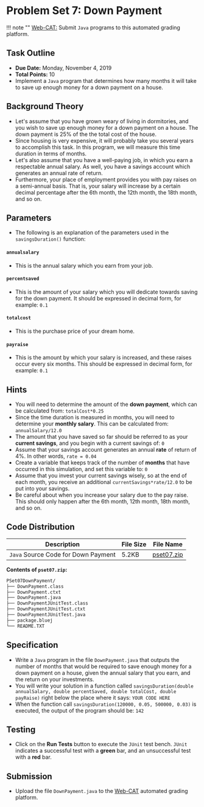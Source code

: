 # Problem Set 7: Down Payment

!!! note ""
    [Web-CAT:](http://ec2-54-65-207-33.ap-northeast-1.compute.amazonaws.com:8080/Web-CAT/WebObjects/Web-CAT.woa) Submit `Java` programs to this automated grading platform.

## Task Outline
+ **Due Date:** Monday, November 4, 2019
+ **Total Points:** 10
+ Implement a `Java` program that determines how many months it will take to save up enough money for a down payment on a house.

## Background Theory
+ Let's assume that you have grown weary of living in dormitories, and you wish to save up enough money for a down payment on a house. The down payment is 25% of the the total cost of the house.
+ Since housing is very expensive, it will probably take you several years to accomplish this task. In this program, we will measure this time duration in terms of months.
+ Let's also assume that you have a well-paying job, in which you earn a respectable annual salary. As well, you have a savings account which generates an annual rate of return.
+ Furthermore, your place of employment provides you with pay raises on a semi-annual basis. That is, your salary will increase by a certain decimal percentage after the 6th month, the 12th month, the 18th month, and so on.

## Parameters
+ The following is an explanation of the parameters used in the `savingsDuration()` function:

#### `annualsalary`
+ This is the annual salary which you earn from your job.

#### `percentsaved`
+ This is the amount of your salary which you will dedicate towards saving for the down payment. It should be expressed in decimal form, for example: `0.1`

#### `totalcost`
+ This is the purchase price of your dream home.

#### `payraise`
+ This is the amount by which your salary is increased, and these raises occur every six months. This should be expressed in decimal form, for example: `0.1`

## Hints
+ You will need to determine the amount of the **down payment**, which can be calculated from: `totalCost*0.25`
+ Since the time duration is measured in months, you will need to determine your **monthly salary**. This can be calculated from: `annualSalary/12.0`
+ The amount that you have saved so far should be referred to as your **current savings**, and you begin with a current savings of: `0`
+ Assume that your savings account generates an annual **rate** of return of 4%. In other words, `rate = 0.04`
+ Create a variable that keeps track of the number of **months** that have occurred in this simulation, and set this variable to: `0`
+ Assume that you invest your current savings wisely, so at the end of each month, you receive an additional `currentSavings*rate/12.0` to be put into your savings.
+ Be careful about when you increase your salary due to the pay raise. This should only happen after the 6th month, 12th month, 18th month, and so on.

## Code Distribution
Description | File Size | File Name
----------- | --------- | ---------
`Java` Source Code for Down Payment | 5.2KB | [pset07.zip](/csa/zip/pset07.zip)

**Contents of `pset07.zip`:**
```bash
PSet07DownPayment/
├── DownPayment.class
├── DownPayment.ctxt
├── DownPayment.java
├── DownPaymentJUnitTest.class
├── DownPaymentJUnitTest.ctxt
├── DownPaymentJUnitTest.java
├── package.bluej
└── README.TXT
```

## Specification
+ Write a `Java` program in the file `DownPayment.java` that outputs the number of months that would be required to save enough money for a down payment on a house, given the annual salary that you earn, and the return on your investments.
+ You will write your solution in a function called `savingsDuration(double annualSalary, double percentSaved, double totalCost, double payRaise)` right below the place where it says: `YOUR CODE HERE`
+ When the function call `savingsDuration(120000, 0.05, 500000, 0.03)` is executed, the output of the program should be: `142`

## Testing
+ Click on the **Run Tests** button to execute the `JUnit` test bench. `JUnit` indicates a successful test with a **green** bar, and an unsuccessful test with a **red** bar.

## Submission
+ Upload the file `DownPayment.java` to the [Web-CAT](http://ec2-54-65-207-33.ap-northeast-1.compute.amazonaws.com:8080/Web-CAT/WebObjects/Web-CAT.woa) automated grading platform.
